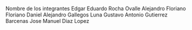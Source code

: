 Nombre de los integrantes
Edgar Eduardo Rocha Ovalle 
Alejandro Floriano Floriano 
Daniel Alejandro Gallegos Luna 
Gustavo Antonio Gutierrez Barcenas 
Jose Manuel Diaz Lopez 
